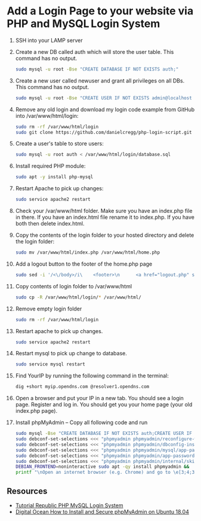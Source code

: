# Add a Login Page to your website via PHP and MySQL Login System 

1. SSH into your LAMP server  

2. Create a new DB called auth which will store the user table. This command has no output. 

   ```bash
   sudo mysql -u root -Bse "CREATE DATABASE IF NOT EXISTS auth;"
   ```

3. Create a new user called newuser and grant all privileges on all DBs. This command has no output. 

   ```bash
   sudo mysql -u root -Bse "CREATE USER IF NOT EXISTS admin@localhost IDENTIFIED BY 'password';GRANT ALL PRIVILEGES ON *.* TO admin@localhost;FLUSH PRIVILEGES;"
   ```

4. Remove any old login and download my login code example from GitHub into /var/www/html/login:  

   ```bash
   sudo rm -rf /var/www/html/login 
   sudo git clone https://github.com/danielcregg/php-login-script.git /var/www/html/login
   ```

5. Create a user's table to store users: 

   ```bash
   sudo mysql -u root auth < /var/www/html/login/database.sql
   ```

6. Install required PHP module:  

   ```bash
   sudo apt -y install php-mysql
   ```

7. Restart Apache to pick up changes: 

   ```bash
   sudo service apache2 restart
   ```

8. Check your /var/www/html folder. Make sure you have an index.php file in there. If you have an index.html file rename it to index.php. If you have both then delete index.html.  

9. Copy the contents of the login folder to your hosted directory and delete the login folder: 

   ```bash
   sudo mv /var/www/html/index.php /var/www/html/home.php
   ```

10. Add a logout button to the footer of the home.php page 

    ```bash
    sudo sed -i '/<\/body>/i\    <footer>\n      <a href="logout.php" style="font-size: 18px; color: red; text-decoration: none;">Logout</a>\n    </footer>' /var/www/html/home.php
    ```

11. Copy contents of login folder to /var/www/html 

    ```bash
    sudo cp -R /var/www/html/login/* /var/www/html/
    ```

12. Remove empty login folder 

    ```bash
    sudo rm -rf /var/www/html/login
    ```

13. Restart apache to pick up changes. 

    ```bash
    sudo service apache2 restart
    ```

14. Restart mysql to pick up change to database. 

    ```bash
    sudo service mysql restart
    ```

15. Find YourIP by running the following command in the terminal: 

    ```bash
    dig +short myip.opendns.com @resolver1.opendns.com
    ```

16. Open a browser and put your IP in a new tab. You should see a login page. Register and log in. You should get you your home page (your old index.php page).   

17. Install phpMyAdmin – Copy all following code and run 

    ```bash
    sudo mysql -Bse "CREATE DATABASE IF NOT EXISTS auth;CREATE USER IF NOT EXISTS admin@localhost IDENTIFIED BY 'password';GRANT ALL PRIVILEGES ON *.* TO admin@localhost;FLUSH PRIVILEGES;" && 
    sudo debconf-set-selections <<< "phpmyadmin phpmyadmin/reconfigure-webserver multiselect apache2" # Select Web Server && 
    sudo debconf-set-selections <<< "phpmyadmin phpmyadmin/dbconfig-install boolean true" # Configure database for phpmyadmin with dbconfig-common && 
    sudo debconf-set-selections <<< "phpmyadmin phpmyadmin/mysql/app-pass password 'password'" # Set MySQL application password for phpmyadmin && 
    sudo debconf-set-selections <<< "phpmyadmin phpmyadmin/app-password-confirm password 'password'" # Confirm application password && 
    sudo debconf-set-selections <<< "phpmyadmin phpmyadmin/internal/skip-preseed boolean true" && 
    DEBIAN_FRONTEND=noninteractive sudo apt -qy install phpmyadmin && 
    printf "\nOpen an internet browser (e.g. Chrome) and go to \e[3;4;33mhttp://$(dig +short myip.opendns.com @resolver1.opendns.com)/phpmyadmin\e[0m - You should see the phpMyAdmin login page. admin/password\n"
    ```

## Resources 

- [Tutorial Republic PHP MySQL Login System](https://www.tutorialrepublic.com/php-tutorial/php-mysql-login-system.php)
- [Digital Ocean How to Install and Secure phpMyAdmin on Ubuntu 18.04](https://www.digitalocean.com/community/tutorials/how-to-install-and-secure-phpmyadmin-on-ubuntu-18-04)
